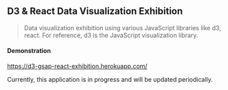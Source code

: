 ## D3 & React Data Visualization Exhibition

> Data visualization exhibition using various JavaScript libraries like d3, react. For reference, d3 is the JavaScript visualization library.

#### Demonstration 

https://d3-gsap-react-exhibition.herokuapp.com/


Currently, this application is in progress and will be updated periodically.
